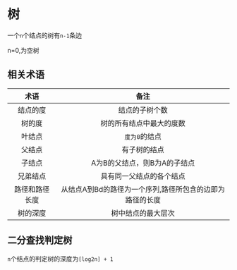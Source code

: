 # 树
一个`n`个结点的树有`n-1`条边

n=0,为空树
## 相关术语
|术语|备注|
|:--:|:--:|
|结点的度|结点的子树个数|
|树的度|树的所有结点中最大的度数|
|叶结点|`度为0`的结点|
|父结点|有子树的结点|
|子结点|A为B的父结点，则B为A的子结点|
|兄弟结点|具有同一父结点的各个结点|
|路径和路径长度|从结点A到Bd的路径为一个序列,路径所包含的边即为路径的长度|
|树的深度|树中结点的最大层次|
## 二分查找判定树
`n`个结点的判定树的深度为`[log2n] + 1`
